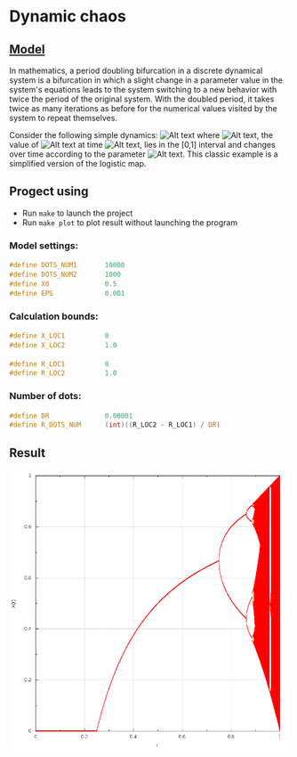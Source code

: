# Dynamic chaos

## [Model](https://en.wikipedia.org/wiki/Period-doubling_bifurcation)

In mathematics, a period doubling bifurcation in a discrete dynamical system is a bifurcation in which a slight change in a parameter value in the system's equations leads to the system switching to a new behavior with twice the period of the original system. With the doubled period, it takes twice as many iterations as before for the numerical values visited by the system to repeat themselves.

Consider the following simple dynamics:
![Alt text](https://wikimedia.org/api/rest_v1/media/math/render/svg/b84673eee90dff3113ee6263cc20a628979cc11d) where ![Alt text](https://wikimedia.org/api/rest_v1/media/math/render/svg/7c5ea190699149306d242b70439e663559e3ffbe), the value of ![Alt text](https://wikimedia.org/api/rest_v1/media/math/render/svg/87f9e315fd7e2ba406057a97300593c4802b53e4) at time ![Alt text](https://wikimedia.org/api/rest_v1/media/math/render/svg/a601995d55609f2d9f5e233e36fbe9ea26011b3b), lies in the [0,1] interval and changes over time according to the parameter ![Alt text](https://wikimedia.org/api/rest_v1/media/math/render/svg/95233b14c983dc586ede442328058442616db86c). This classic example is a simplified version of the logistic map.

## Progect using

* Run `make` to launch the project
* Run `make plot` to plot result without launching the program

### Model settings:

```C
#define DOTS_NUM1       10000
#define DOTS_NUM2       1000
#define X0              0.5
#define EPS             0.001
```

### Calculation bounds:

```C
#define X_LOC1          0
#define X_LOC2          1.0

#define R_LOC1          0
#define R_LOC2          1.0
```

### Number of dots:

```C
#define DR              0.00001
#define R_DOTS_NUM      (int)((R_LOC2 - R_LOC1) / DR)
```

## Result

![Alt text](https://github.com/vakulin95/Math-modeling/blob/master/Dynamic%20chaos/files/pl_out.png)
